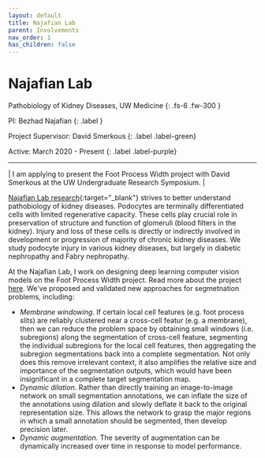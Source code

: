 ```yaml
---
layout: default
title: Najafian Lab
parent: Involvements
nav_order: 1
has_children: false
---
```


# Najafian Lab

Pathobiology of Kidney Diseases, UW Medicine
{: .fs-6 .fw-300 }

PI: Bezhad Najafian {: .label }

Project Supervisor: David Smerkous {: .label .label-green}

Active: March 2020 - Present {: .label .label-purple}

---

| I am applying to present the Foot Process Width project with David Smerkous at the UW Undergraduate Research Symposium. |

[Najafian Lab research](https://dlmp.uw.edu/research-labs/najafian){:target="_blank"} strives to better understand pathobiology of kidney diseases. Podocytes are terminally differentiated cells with limited regenerative capacity. These cells play crucial role in preservation of structure and function of glomeruli (blood filters in the kidney). Injury and loss of these cells is directly or indirectly involved in development or progression of majority of chronic kidney diseases. We study podocyte injury in various kidney diseases, but largely in diabetic nephropathy and Fabry nephropathy.

At the Najafian Lab, I work on designing deep learning computer vision models on the Foot Process Width project. Read more about the project [here](./projects/slit-detection). We've proposed and validated new approaches for segmetnation problems, including:
- *Membrane windowing*. If certain local cell features (e.g. foot process slits) are reliably clustered near a cross-cell featur (e.g. a membrane), then we can reduce the problem space by obtaining small windows (i.e. subregions) along the segmentation of cross-cell feature, segmenting the individual subregions for the local cell features, then aggregating the subregion segmentations back into a complete segmentation. Not only does this remove irrelevant context, it also amplifies the relative size and importance of the segmentation outputs, which would have been insignificant in a complete target segmentation map.
- *Dynamic dilation*. Rather than directly training an image-to-image network on small segmentation annotations, we can inflate the size of the annotations using dilation and slowly deflate it back to the original representation size. This allows the network to grasp the major regions in which a small annotation should be segmented, then develop precision later.
- *Dynamic augmentation*. The severity of augmentation can be dynamically increased over time in response to model performance.



